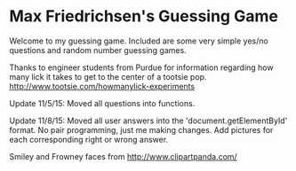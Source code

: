 Max Friedrichsen's Guessing Game
=================================

Welcome to my guessing game. Included are some very simple yes/no questions and random number guessing games.


Thanks to engineer students from Purdue for information regarding how many lick it takes to get to the center of a tootsie pop.
http://www.tootsie.com/howmanylick-experiments

Update 11/5/15:
  Moved all questions into functions.

Update 11/8/15:
  Moved all user answers into the 'document.getElementById' format.
  No pair programming, just me making changes.
  Add pictures for each corresponding right or wrong answer.

Smiley and Frowney faces from http://www.clipartpanda.com/

